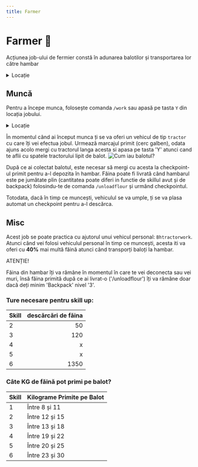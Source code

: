 ```yaml
---
title: Farmer
---
```


# Farmer 🚜
Acțiunea job-ului de fermier constă în adunarea balotilor și transportarea lor către hambar

<details class="details custom-block">
    <summary>Locație</summary>
    <p>![Locatie](https://i.imgur.com/y7OY7ec.png "Locație")</p>
</details>

## Muncă
Pentru a începe munca, folosește comanda `/work` sau apasă pe tasta `Y` din locația jobului.

<details class="details custom-block">
    <summary>Locație</summary>
    <p>![Locatie](https://i.imgur.com/4nCHdz6.png "Locație")</p>
</details>

În momentul când ai început munca ți se va oferi un vehicul de tip `tractor` cu care îți vei efectua jobul. Urmează marcajul primit (cerc galben), odata ajuns acolo mergi cu tractorul langa acesta si apasa pe tasta 'Y' atunci cand te aflii cu spatele tractorului lipit de balot.
![Cum iau balotul?](https://i.imgur.com/Re7WUZ8.gif "Cum iau balotul?")

După ce ai colectat balotul, este necesar să mergi cu acesta la checkpoint-ul primit pentru a-l depozita în hambar.
Făina poate fi livrată când hambarul este pe jumătate plin  (cantitatea poate diferi in functie de skillul avut și de backpack) folosindu-te de comanda `/unloadflour` și urmând checkpointul.

Totodata, dacă în timp ce muncești, vehiculul se va umple, ți se va plasa automat un checkpoint pentru a-l descărca.

## Misc
Acest job se poate practica cu ajutorul unui vehicul personal: `Bhtractorwork`.
Atunci când vei folosi vehiculul personal în timp ce muncești, acesta iti va oferi cu **40%** mai multă făină atunci când transporți baloți la hambar.

<div class="danger-container">
    <p class="title">ATENȚIE!</p>
    <p class="description">Făina din hambar îți va rămâne în momentul în care te vei deconecta sau vei muri, însă făina primită după ce ai livrat-o ('/unloadflour') îți va rămâne doar dacă deți minim 'Backpack' nivel '3'.</p>
</div>

### Ture necesare pentru skill up:

| Skill         | descărcări de făina|
| ------------- | ----: |
| 2             | 50|
| 3             | 120|
| 4             | x|
| 5             | x|
| 6             | 1350|

### Câte KG de făină pot primi pe balot?

| Skill | Kilograme Primite pe Balot  |
|-------|-----------------------------|
| 1     | Între 8 și 11               |
| 2     | Între 12 și 15              |
| 3     | Între 13 și 18              |
| 4     | Între 19 și 22              |
| 5     | Între 20 și 25              |
| 6     | Între 23 și 30              |




